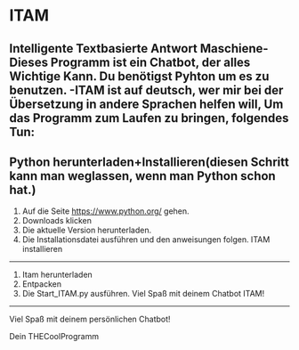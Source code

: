 # ITAM
Intelligente Textbasierte Antwort Maschiene- Dieses Programm ist ein Chatbot, der alles Wichtige Kann. Du benötigst Pyhton um es zu benutzen.
-ITAM ist auf deutsch, wer mir bei der Übersetzung in andere Sprachen helfen will, 
Um das Programm zum Laufen zu bringen, folgendes Tun:
-----------------------------------------------------
Python herunterladen+Installieren(diesen Schritt kann man weglassen, wenn man Python schon hat.)
-------------------------------------------------------------------------------------------------------
1. Auf die Seite https://www.python.org/ gehen.
2. Downloads klicken
3. Die aktuelle Version herunterladen.
4. Die Installationsdatei ausführen und den anweisungen folgen.
ITAM installieren
------------------------------------------------------------------
1. Itam herunterladen
2. Entpacken
3. Die Start_ITAM.py ausführen.
Viel Spaß mit deinem Chatbot ITAM!
-------------------------------------------------------------------

Viel Spaß mit deinem persönlichen Chatbot!

Dein THECoolProgramm
